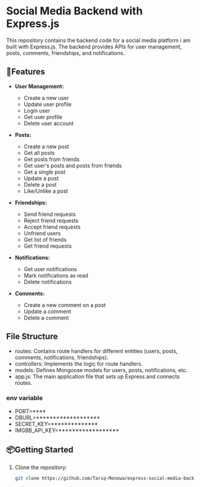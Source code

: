# Social Media Backend with Express.js

This repository contains the backend code for a social media platform i am built with Express.js. The backend provides APIs for user management, posts, comments, friendships, and notifications.

## 🔧Features

- **User Management:**
  - Create a new user
  - Update user profile
  - Login user
  - Get user profile
  - Delete user account

- **Posts:**
  - Create a new post
  - Get all posts
  - Get posts from friends
  - Get user's posts and posts from friends
  - Get a single post
  - Update a post
  - Delete a post
  - Like/Unlike a post

- **Friendships:**
  - Send friend requests
  - Reject friend requests
  - Accept friend requests
  - Unfriend users
  - Get list of friends
  - Get friend requests

- **Notifications:**
  - Get user notifications
  - Mark notifications as read
  - Delete notifications

- **Comments:**
  - Create a new comment on a post
  - Update a comment
  - Delete a comment
    
## File Structure
- routes: Contains route handlers for different entities (users, posts, comments, notifications, friendships).
- controllers: Implements the logic for route handlers.
- models: Defines Mongoose models for users, posts, notifications, etc.
- app.js: The main application file that sets up Express and connects routes.

### env variable
- PORT=****
- DBURL=*******************
- SECRET_KEY=**************
- IMGBB_API_KEY=******************


## 📦Getting Started
1. Clone the repository:

   ```bash
   git clone https://github.com/Tariq-Monowa/express-social-media-backend.git
